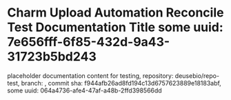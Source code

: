 # Charm Upload Automation Reconcile Test Documentation Title some uuid: 7e656fff-6f85-432d-9a43-31723b5bd243
 placeholder documentation content for testing,  repository: deusebio/repo-test,  branch: ,  commit sha: f944afb26ad8fd194c13d6757623889e18183abf,  some uuid: 064a4736-afe4-47af-a48b-2ffd398566dd